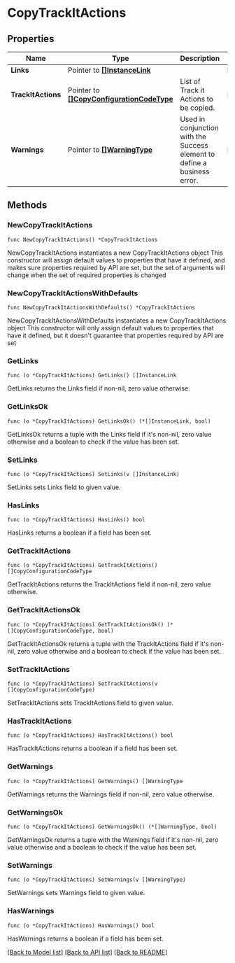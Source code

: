 # CopyTrackItActions

## Properties

Name | Type | Description | Notes
------------ | ------------- | ------------- | -------------
**Links** | Pointer to [**[]InstanceLink**](InstanceLink.md) |  | [optional] 
**TrackItActions** | Pointer to [**[]CopyConfigurationCodeType**](CopyConfigurationCodeType.md) | List of Track it Actions to be copied. | [optional] 
**Warnings** | Pointer to [**[]WarningType**](WarningType.md) | Used in conjunction with the Success element to define a business error. | [optional] 

## Methods

### NewCopyTrackItActions

`func NewCopyTrackItActions() *CopyTrackItActions`

NewCopyTrackItActions instantiates a new CopyTrackItActions object
This constructor will assign default values to properties that have it defined,
and makes sure properties required by API are set, but the set of arguments
will change when the set of required properties is changed

### NewCopyTrackItActionsWithDefaults

`func NewCopyTrackItActionsWithDefaults() *CopyTrackItActions`

NewCopyTrackItActionsWithDefaults instantiates a new CopyTrackItActions object
This constructor will only assign default values to properties that have it defined,
but it doesn't guarantee that properties required by API are set

### GetLinks

`func (o *CopyTrackItActions) GetLinks() []InstanceLink`

GetLinks returns the Links field if non-nil, zero value otherwise.

### GetLinksOk

`func (o *CopyTrackItActions) GetLinksOk() (*[]InstanceLink, bool)`

GetLinksOk returns a tuple with the Links field if it's non-nil, zero value otherwise
and a boolean to check if the value has been set.

### SetLinks

`func (o *CopyTrackItActions) SetLinks(v []InstanceLink)`

SetLinks sets Links field to given value.

### HasLinks

`func (o *CopyTrackItActions) HasLinks() bool`

HasLinks returns a boolean if a field has been set.

### GetTrackItActions

`func (o *CopyTrackItActions) GetTrackItActions() []CopyConfigurationCodeType`

GetTrackItActions returns the TrackItActions field if non-nil, zero value otherwise.

### GetTrackItActionsOk

`func (o *CopyTrackItActions) GetTrackItActionsOk() (*[]CopyConfigurationCodeType, bool)`

GetTrackItActionsOk returns a tuple with the TrackItActions field if it's non-nil, zero value otherwise
and a boolean to check if the value has been set.

### SetTrackItActions

`func (o *CopyTrackItActions) SetTrackItActions(v []CopyConfigurationCodeType)`

SetTrackItActions sets TrackItActions field to given value.

### HasTrackItActions

`func (o *CopyTrackItActions) HasTrackItActions() bool`

HasTrackItActions returns a boolean if a field has been set.

### GetWarnings

`func (o *CopyTrackItActions) GetWarnings() []WarningType`

GetWarnings returns the Warnings field if non-nil, zero value otherwise.

### GetWarningsOk

`func (o *CopyTrackItActions) GetWarningsOk() (*[]WarningType, bool)`

GetWarningsOk returns a tuple with the Warnings field if it's non-nil, zero value otherwise
and a boolean to check if the value has been set.

### SetWarnings

`func (o *CopyTrackItActions) SetWarnings(v []WarningType)`

SetWarnings sets Warnings field to given value.

### HasWarnings

`func (o *CopyTrackItActions) HasWarnings() bool`

HasWarnings returns a boolean if a field has been set.


[[Back to Model list]](../README.md#documentation-for-models) [[Back to API list]](../README.md#documentation-for-api-endpoints) [[Back to README]](../README.md)


